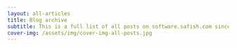 ```yaml
---
layout: all-articles
title: Blog archive
subtitle: This is a full list of all posts on software.safish.com since 2001.  Some of them are rather amusing.
cover-img: /assets/img/cover-img-all-posts.jpg
---
```


